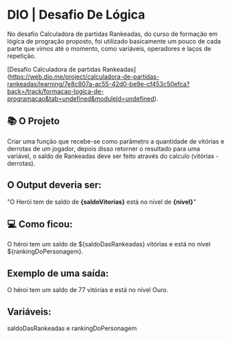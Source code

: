 # DIO | Desafio De Lógica

No desafio Calculadora de partidas Rankeadas, do curso de formação em lógica de progração proposto, foi utilizado basicamente um pouco de cada parte que vimos até o momento, como variáveis, operadores e laços de repetição.

[Desafio Calculadora de partidas Rankeadas] (https://web.dio.me/project/calculadora-de-partidas-rankeadas/learning/7e8c807a-ac55-42d0-be9e-cf453c50efca?back=/track/formacao-logica-de-programacao&tab=undefined&moduleId=undefined).

## 📚 O Projeto

Criar uma função que recebe-se como parâmetro a quantidade de vitórias e derrotas de um jogador,
depois disso retorner o resultado para uma variável, o saldo de Rankeadas deve ser feito através do calculo (vitórias - derrotas).

## O Output deveria ser:

"O Herói tem de saldo de **{saldoVitorias}** está no nível de **{nivel}**"

## 💻 Como ficou:

O héroi tem um saldo de ${saldoDasRankeadas} vitórias e está no nível ${rankingDoPersonagem}.

## Exemplo de uma saída:

O héroi tem um saldo de 77 vitórias e está no nível Ouro.

## Variáveis:

saldoDasRankeadas e rankingDoPersonagem
